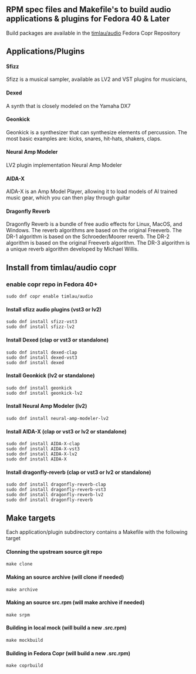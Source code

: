 ## RPM spec files and Makefile's to build audio applications & plugins for Fedora 40 & Later

Build packages are available in the [timlau/audio](https://copr.fedorainfracloud.org/coprs/timlau/audio/) Fedora Copr Repository

## Applications/Plugins

#### Sfizz

Sfizz is a musical sampler, available as LV2 and VST plugins for musicians,

#### Dexed
A synth that is closely modeled on the Yamaha DX7

#### Geonkick
Geonkick is a synthesizer that can synthesize elements of percussion. The most basic examples are: kicks, snares, hit-hats, shakers, claps.

#### Neural Amp Modeler 
LV2 plugin implementation Neural Amp Modeler

#### AIDA-X
AIDA-X is an Amp Model Player, allowing it to load models of AI trained music gear, which you can then play through guitar

#### Dragonfly Reverb
Dragonfly Reverb is a bundle of free audio effects for Linux, MacOS, and Windows. The reverb algorithms are based on the original Freeverb. The DR-1 algorithm is based on the Schroeder/Moorer reverb. The DR-2 algorithm is based on the original Freeverb algorithm. The DR-3 algorithm is a unique reverb algorithm developed by Michael Willis.

## Install from timlau/audio copr

### enable copr repo in Fedora 40+
```
sudo dnf copr enable timlau/audio 
```

#### Install sfizz audio plugins (vst3 or lv2)

```
sudo dnf install sfizz-vst3
sudo dnf install sfizz-lv2
```

#### Install Dexed (clap or vst3 or standalone)
```
sudo dnf install dexed-clap
sudo dnf install dexed-vst3
sudo dnf install dexed

```

#### Install Geonkick (lv2 or standalone)
```
sudo dnf install geonkick
sudo dnf install geonkick-lv2
```

#### Install Neural Amp Modeler  (lv2)
```
sudo dnf install neural-amp-modeler-lv2
```
#### Install AIDA-X (clap or vst3 or lv2 or standalone)
```
sudo dnf install AIDA-X-clap
sudo dnf install AIDA-X-vst3
sudo dnf install AIDA-X-lv2
sudo dnf install AIDA-X
```

#### Install dragonfly-reverb  (clap or vst3 or lv2  or standalone)
```
sudo dnf install dragonfly-reverb-clap
sudo dnf install dragonfly-reverb-vst3
sudo dnf install dragonfly-reverb-lv2
sudo dnf install dragonfly-reverb
```


## Make targets
Each application/plugin subdirectory contains a Makefile with the following target

#### Clonning the upstream source git repo
```
make clone
```

#### Making an source archive (will clone if needed)
```
make archive
```

#### Making an source src.rpm (will make archive if needed)
```
make srpm
```

#### Building in local mock (will build a new .src.rpm)
```
make mockbuild
```

#### Building in Fedora Copr  (will build a new .src.rpm)
```
make coprbuild
```